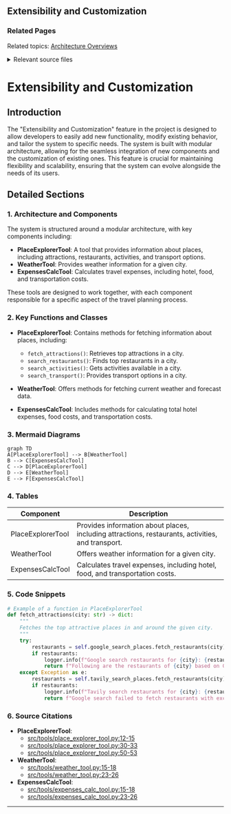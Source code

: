 ## Extensibility and Customization

### Related Pages

Related topics: [Architecture Overviews](#page-11)





<details>
<summary>Relevant source files</summary>

- [src/utils/utils_main.py](src/utils/utils_main.py)
- [src/tools/place_explorer_tool.py](src/tools/place_explorer_tool.py)
- [src/tools/weather_tool.py](src/tools/weather_tool.py)
- [src/utils/places.py](src/utils/places.py)
- [src/tools/expenses_calc_tool.py](src/tools/expenses_calc_tool.py)
</details>

# Extensibility and Customization

## Introduction
The "Extensibility and Customization" feature in the project is designed to allow developers to easily add new functionality, modify existing behavior, and tailor the system to specific needs. The system is built with modular architecture, allowing for the seamless integration of new components and the customization of existing ones. This feature is crucial for maintaining flexibility and scalability, ensuring that the system can evolve alongside the needs of its users.

## Detailed Sections

### 1. Architecture and Components
The system is structured around a modular architecture, with key components including:
- **PlaceExplorerTool**: A tool that provides information about places, including attractions, restaurants, activities, and transport options.
- **WeatherTool**: Provides weather information for a given city.
- **ExpensesCalcTool**: Calculates travel expenses, including hotel, food, and transportation costs.

These tools are designed to work together, with each component responsible for a specific aspect of the travel planning process.

### 2. Key Functions and Classes
- **PlaceExplorerTool**: Contains methods for fetching information about places, including:
  - `fetch_attractions()`: Retrieves top attractions in a city.
  - `search_restaurants()`: Finds top restaurants in a city.
  - `search_activities()`: Gets activities available in a city.
  - `search_transport()`: Provides transport options in a city.

- **WeatherTool**: Offers methods for fetching current weather and forecast data.
- **ExpensesCalcTool**: Includes methods for calculating total hotel expenses, food costs, and transportation costs.

### 3. Mermaid Diagrams
```mermaid
graph TD
A[PlaceExplorerTool] --> B[WeatherTool]
B --> C[ExpensesCalcTool]
C --> D[PlaceExplorerTool]
D --> E[WeatherTool]
E --> F[ExpensesCalcTool]
```

### 4. Tables
| Component             | Description                                                                 |
|----------------------|-----------------------------------------------------------------------------|
| PlaceExplorerTool    | Provides information about places, including attractions, restaurants, activities, and transport. |
| WeatherTool           | Offers weather information for a given city.                                |
| ExpensesCalcTool      | Calculates travel expenses, including hotel, food, and transportation costs.  |

### 5. Code Snippets
```python
# Example of a function in PlaceExplorerTool
def fetch_attractions(city: str) -> dict:
    """
    Fetches the top attractive places in and around the given city.
    """
    try:
        restaurants = self.google_search_places.fetch_restaurants(city)
        if restaurants:
            logger.info(f"Google search restaurants for {city}: {restaurants}")
            return f"Following are the restaurants of {city} based on Google search: {restaurants}"
    except Exception as e:
        restaurants = self.tavily_search_places.fetch_restaurants(city)
        if restaurants:
            logger.info(f"Tavily search restaurants for {city}: {restaurants}")
            return f"Google search failed to fetch restaurants with exception {e}. Following are the restaurants of {city} based on Tavily search: {restaurants}"
```

### 6. Source Citations
- **PlaceExplorerTool**:
  - [src/tools/place_explorer_tool.py:12-15](src/tools/place_explorer_tool.py:12-15)
  - [src/tools/place_explorer_tool.py:30-33](src/tools/place_explorer_tool.py:30-33)
  - [src/tools/place_explorer_tool.py:50-53](src/tools/place_explorer_tool.py:50-53)
- **WeatherTool**:
  - [src/tools/weather_tool.py:15-18](src/tools/weather_tool.py:15-18)
  - [src/tools/weather_tool.py:23-26](src/tools/weather_tool.py:23-26)
- **ExpensesCalcTool**:
  - [src/tools/expenses_calc_tool.py:15-18](src/tools/expenses_calc_tool.py:15-18)
  - [src/tools/expenses_calc_tool.py:23-26](src/tools/expenses_calc_tool.py:23-26)

---

